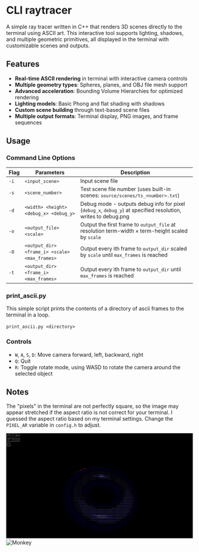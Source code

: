 # CLI raytracer
A simple ray tracer written in C++ that renders 3D scenes directly to the terminal using ASCII art. This interactive tool supports lighting, shadows, and multiple geometric primitives, all displayed in the terminal with customizable scenes and outputs.

## Features
- **Real-time ASCII rendering** in terminal with interactive camera controls
- **Multiple geometry types**: Spheres, planes, and OBJ file mesh support
- **Advanced acceleration**: Bounding Volume Hierarchies for optimized rendering
- **Lighting models**: Basic Phong and flat shading with shadows
- **Custom scene building** through text-based scene files
- **Multiple output formats**: Terminal display, PNG images, and frame sequences

## Usage
### Command Line Options

| Flag | Parameters | Description |
|------|------------|-------------|
| `-i` | `<input_scene>` | Input scene file |
| `-s` | `<scene_number>` | Test scene file number (uses built-in scenes: `source/scenes/ts_<number>.txt`) |
| `-d` | `<width> <height> <debug_x> <debug_y>` | Debug mode - outputs debug info for pixel (`debug_x`, `debug_y`) at specified resolution, writes to debug.png |
| `-o` | `<output_file> <scale>` | Output the first frame to `output_file` at resolution term-width × term-height scaled by `scale` |
| `-O` | `<output_dir> <frame_i> <scale> <max_frames>` | Output every ith frame to `output_dir` scaled by `scale` until `max_frames` is reached |
| `-t` | `<output_dir> <frame_i> <max_frames>` | Output every ith frame to `output_dir` until `max_frames` is reached |

### print_ascii.py
This simple script prints the contents of a directory of ascii frames to the terminal in a loop.

`print_ascii.py <directory>`

### Controls
- `W`, `A`, `S`, `D`: Move camera forward, left, backward, right
- `Q`: Quit
- `R`: Toggle rotate mode, using WASD to rotate the camera around the selected object

## Notes
The "pixels" in the terminal are not perfectly square, so the image may appear stretched if the aspect ratio is not correct for your terminal. I guessed the aspect ratio based on my terminal settings. Change the `PIXEL_AR` variable in `config.h` to adjust.

![Donut](ndonut.gif)
![Monkey](nmonkey.gif)
